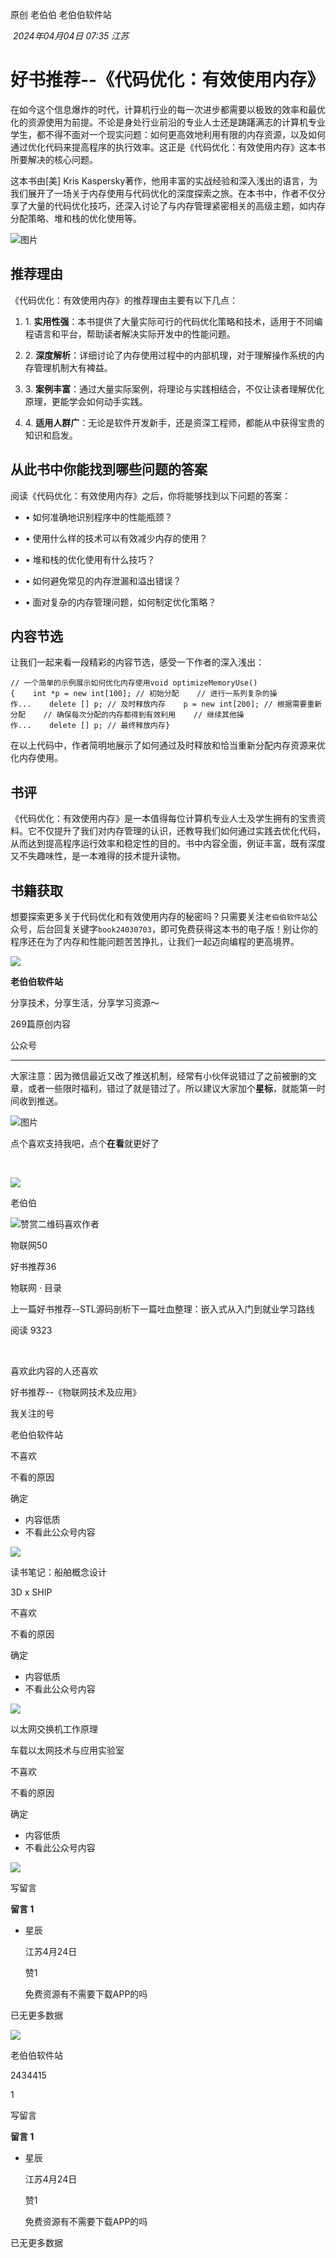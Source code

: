 
原创 老伯伯 老伯伯软件站

 _2024年04月04日 07:35_ _江苏_

# 好书推荐--《代码优化：有效使用内存》

在如今这个信息爆炸的时代，计算机行业的每一次进步都需要以极致的效率和最优化的资源使用为前提。不论是身处行业前沿的专业人士还是踌躇满志的计算机专业学生，都不得不面对一个现实问题：如何更高效地利用有限的内存资源，以及如何通过优化代码来提高程序的执行效率。这正是《代码优化：有效使用内存》这本书所要解决的核心问题。

这本书由[美] Kris Kaspersky著作，他用丰富的实战经验和深入浅出的语言，为我们展开了一场关于内存使用与代码优化的深度探索之旅。在本书中，作者不仅分享了大量的代码优化技巧，还深入讨论了与内存管理紧密相关的高级主题，如内存分配策略、堆和栈的优化使用等。

![图片](https://mmbiz.qpic.cn/mmbiz_jpg/siaZJft0QE0qD8uQYkSaddMQKanw2jqcichhdK9GxPvsKIdfchSuQmLoQh1HUsXISv33fJxIG6Iibz6Vb3zMOW3Zw/640?wx_fmt=jpeg&from=appmsg&wxfrom=13&tp=wxpic "null")

## 推荐理由

《代码优化：有效使用内存》的推荐理由主要有以下几点：

1. 1. **实用性强**：本书提供了大量实际可行的代码优化策略和技术，适用于不同编程语言和平台，帮助读者解决实际开发中的性能问题。
    
2. 2. **深度解析**：详细讨论了内存使用过程中的内部机理，对于理解操作系统的内存管理机制大有裨益。
    
3. 3. **案例丰富**：通过大量实际案例，将理论与实践相结合，不仅让读者理解优化原理，更能学会如何动手实践。
    
4. 4. **适用人群广**：无论是软件开发新手，还是资深工程师，都能从中获得宝贵的知识和启发。
    

## 从此书中你能找到哪些问题的答案

阅读《代码优化：有效使用内存》之后，你将能够找到以下问题的答案：

- • 如何准确地识别程序中的性能瓶颈？
    
- • 使用什么样的技术可以有效减少内存的使用？
    
- • 堆和栈的优化使用有什么技巧？
    
- • 如何避免常见的内存泄漏和溢出错误？
    
- • 面对复杂的内存管理问题，如何制定优化策略？
    

## 内容节选

让我们一起来看一段精彩的内容节选，感受一下作者的深入浅出：

```
// 一个简单的示例展示如何优化内存使用void optimizeMemoryUse(){    int *p = new int[100]; // 初始分配    // 进行一系列复杂的操作...    delete [] p; // 及时释放内存    p = new int[200]; // 根据需要重新分配    // 确保每次分配的内存都得到有效利用    // 继续其他操作...    delete [] p; // 最终释放内存}
```

在以上代码中，作者简明地展示了如何通过及时释放和恰当重新分配内存资源来优化内存使用。

## 书评

《代码优化：有效使用内存》是一本值得每位计算机专业人士及学生拥有的宝贵资料。它不仅提升了我们对内存管理的认识，还教导我们如何通过实践去优化代码，从而达到提高程序运行效率和稳定性的目的。书中内容全面，例证丰富，既有深度又不失趣味性，是一本难得的技术提升读物。

## 书籍获取

想要探索更多关于代码优化和有效使用内存的秘密吗？只需要关注`老伯伯软件站`公众号，后台回复关键字`book24030703`，即可免费获得这本书的电子版！别让你的程序还在为了内存和性能问题苦苦挣扎，让我们一起迈向编程的更高境界。

![](http://mmbiz.qpic.cn/mmbiz_png/siaZJft0QE0poVtRf6WdXXd88pia7HKm2638fPcH5pF2dicSMhhm3Y5oicwDiafUdac1Bibb6ibzv2sEicicYkJL0EVCB0w/300?wx_fmt=png&wxfrom=19)

**老伯伯软件站**

分享技术，分享生活，分享学习资源～

269篇原创内容

公众号

  

---

  

大家注意：因为微信最近又改了推送机制，经常有小伙伴说错过了之前被删的文章，或者一些限时福利，错过了就是错过了。所以建议大家加个**星标**，就能第一时间收到推送。

![图片](https://mmbiz.qpic.cn/sz_mmbiz_png/2wV7LicL762ZUCR5WEela9H9fDfYic8BAp8ib4cmuicFgACoRwORYGwkBtgUVaILLOjXtlGBnicuM5246MgketktMCg/640?wx_fmt=png&wxfrom=5&wx_lazy=1&wx_co=1&tp=webp)

点个喜欢支持我吧，点个**在看**就更好了

  

  

​

![](https://mmbiz.qlogo.cn/sz_mmbiz_jpg/AkiaVuKrrnNB5yBkzhUQKQJ0uCWp6bvVicx38iamu7ktoub2pWTmHE3uvZASRWURELVbwu7CGshRd8n2jibcyPNpEA/0?wx_fmt=jpeg)

老伯伯

![赞赏二维码](https://mp.weixin.qq.com/s?__biz=Mzg5ODgzODU2Nw==&mid=2247485003&idx=1&sn=650e1b64f6a0fcddcddff79c1872a001&chksm=c05d3f03f72ab615426733b38ab64b13a23a9371aa4f6eb266af7b49a774a0212fd00b3d24c6&mpshare=1&scene=24&srcid=0428np0JBlRlstShgEhwy6IP&sharer_shareinfo=3ba3e5d7aa84e0e02b4041ca1564e32f&sharer_shareinfo_first=3ba3e5d7aa84e0e02b4041ca1564e32f&key=daf9bdc5abc4e8d0644919c9cac1a371ec46374cd120d3181e75b91b002e741717482a60280000c1053dc99a4bffe5ff0bfb631e4b902f239a4196685c105440f93f94c8be4de61afd0fa235a8268a48a0d8a181442fdf71ab5dc84e79a466e6bab10d4e5c437a45a44e1f1180809784e43a2b0681f85b22b7a8ce8c8b030a53&ascene=0&uin=MTEwNTU1MjgwMw%3D%3D&devicetype=Windows+11+x64&version=63090621&lang=zh_CN&countrycode=CN&exportkey=n_ChQIAhIQIVWLiqtdbcB2J7SZP%2BHeaRLmAQIE97dBBAEAAAAAADsBLH4k%2BPEAAAAOpnltbLcz9gKNyK89dVj0TXJN7PLvX%2BZF%2Bv%2FMUTHB%2BUlXs7KrJnmWbzoUYxBBqjhkVc0SkidT0K79c5Q5luqvtrtmNOr%2FPVf2bCWNmAhh6IxzfrfrXp2qmd5gy%2FnikijZ%2FmaRXMHwmRWKR3X3UeAMvR5AIOc9Fqwm2MB5Tr%2BJnf7%2FiRqmQgbAWJM%2BRSftD88RtPEFztOd2%2FipozDwrr91ujGZqEBYsRoWUa3Y8LncIQit8Pmdj6BvqulBvzwLeNojQd%2Fa40zsLgjF3stCacdC&acctmode=0&pass_ticket=6razAz6QD9Gm%2FqEanVobFKmhWmFf6YbPPYx0fZSwOiYjfO94Mk6zcbB4hS3jGTEd&wx_header=1&fasttmpl_type=0&fasttmpl_fullversion=7350504-zh_CN-zip&fasttmpl_flag=1)喜欢作者

物联网50

好书推荐36

物联网 · 目录

上一篇好书推荐--STL源码剖析下一篇吐血整理：嵌入式从入门到就业学习路线

阅读 9323

​

喜欢此内容的人还喜欢

好书推荐--《物联网技术及应用》

我关注的号

老伯伯软件站

不喜欢

不看的原因

确定

- 内容低质
- 不看此公众号内容

![](https://mmbiz.qpic.cn/mmbiz_jpg/siaZJft0QE0qSF246qicR2kYCGNP8gZz6CqEHX3ZKhJ85MNduDsI5pGcic7bBwPwxkF7wnX0GLQqdO3ZicnuNG7umw/0?wx_fmt=jpeg&tp=wxpic)

读书笔记：船舶概念设计

3D x SHIP

不喜欢

不看的原因

确定

- 内容低质
- 不看此公众号内容

![](https://mmbiz.qpic.cn/sz_mmbiz_jpg/aicYXGZvyb7XZMz6n2qia5Q6OId5OuBLFiaefKDcRMtdXX7EicZGUsn3CgDiauro3VYPKKLMXzaGibxyBVNlSaUbSt4g/0?wx_fmt=jpeg)

以太网交换机工作原理

车载以太网技术与应用实验室

不喜欢

不看的原因

确定

- 内容低质
- 不看此公众号内容

![](https://mmbiz.qpic.cn/sz_mmbiz_jpg/SW5R3rhojVKuIcTITUc3cS1fibVKufBESYzZwSDeIQW7rIia4diaLTBOjfXJZetFaB5kbUYwRRQYxTP1BD8DRdPFA/0?wx_fmt=jpeg)

写留言

**留言 1**

- 星辰
    
    江苏4月24日
    
    赞1
    
    免费资源有不需要下载APP的吗
    

已无更多数据

[](javacript:;)

![](http://mmbiz.qpic.cn/mmbiz_png/siaZJft0QE0poVtRf6WdXXd88pia7HKm2638fPcH5pF2dicSMhhm3Y5oicwDiafUdac1Bibb6ibzv2sEicicYkJL0EVCB0w/300?wx_fmt=png&wxfrom=18)

老伯伯软件站

2434415

1

写留言

**留言 1**

- 星辰
    
    江苏4月24日
    
    赞1
    
    免费资源有不需要下载APP的吗
    

已无更多数据